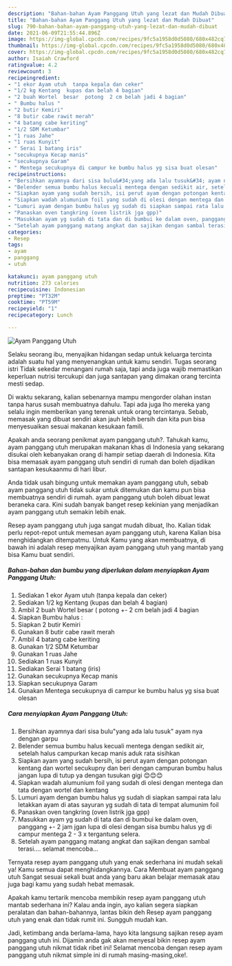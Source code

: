 ```yaml
---
description: "Bahan-bahan Ayam Panggang Utuh yang lezat dan Mudah Dibuat"
title: "Bahan-bahan Ayam Panggang Utuh yang lezat dan Mudah Dibuat"
slug: 790-bahan-bahan-ayam-panggang-utuh-yang-lezat-dan-mudah-dibuat
date: 2021-06-09T21:55:44.896Z
image: https://img-global.cpcdn.com/recipes/9fc5a1958d0d5080/680x482cq70/ayam-panggang-utuh-foto-resep-utama.jpg
thumbnail: https://img-global.cpcdn.com/recipes/9fc5a1958d0d5080/680x482cq70/ayam-panggang-utuh-foto-resep-utama.jpg
cover: https://img-global.cpcdn.com/recipes/9fc5a1958d0d5080/680x482cq70/ayam-panggang-utuh-foto-resep-utama.jpg
author: Isaiah Crawford
ratingvalue: 4.2
reviewcount: 3
recipeingredient:
- "1 ekor Ayam utuh  tanpa kepala dan ceker"
- "1/2 kg Kentang  kupas dan belah 4 bagian"
- "2 buah Wortel  besar  potong  2 cm belah jadi 4 bagian"
- " Bumbu halus "
- "2 butir Kemiri"
- "8 butir cabe rawit merah"
- "4 batang cabe keriting"
- "1/2 SDM Ketumbar"
- "1 ruas Jahe"
- "1 ruas Kunyit"
- " Serai 1 batang iris"
- "secukupnya Kecap manis"
- "secukupnya Garam"
- " Mentega secukupnya di campur ke bumbu halus yg sisa buat olesan"
recipeinstructions:
- "Bersihkan ayamnya dari sisa bulu&#34;yang ada lalu tusuk&#34; ayam nya dengan garpu"
- "Belender semua bumbu halus kecuali mentega dengan sedikit air, setelah halus campurkan kecap manis aduk rata sisihkan"
- "Siapkan ayam yang sudah bersih, isi perut ayam dengan potongan kentang dan wortel secukupny dan beri dengan campuran bumbu halus jangan lupa di tutup ya dengan tusukan gigi 😊😊😊"
- "Siapkan wadah alumunium foil yang sudah di olesi dengan mentega dan tata dengan wortel dan kentang"
- "Lumuri ayam dengan bumbu halus yg sudah di siapkan sampai rata lalu letakkan ayam di atas sayuran yg sudah di tata di tempat alumunim foil"
- "Panaskan oven tangkring (oven listrik jga gpp)"
- "Masukkan ayam yg sudah di tata dan di bumbui ke dalam oven, panggang +- 2 jam jgan lupa di olesi dengan sisa bumbu halus yg di campur mentega 2 - 3 x tergantung selera."
- "Setelah ayam panggang matang angkat dan sajikan dengan sambal terasi.... selamat mencoba..."
categories:
- Resep
tags:
- ayam
- panggang
- utuh

katakunci: ayam panggang utuh 
nutrition: 273 calories
recipecuisine: Indonesian
preptime: "PT32M"
cooktime: "PT59M"
recipeyield: "1"
recipecategory: Lunch

---
```



![Ayam Panggang Utuh](https://img-global.cpcdn.com/recipes/9fc5a1958d0d5080/680x482cq70/ayam-panggang-utuh-foto-resep-utama.jpg)

Selaku seorang ibu, menyajikan hidangan sedap untuk keluarga tercinta adalah suatu hal yang menyenangkan untuk kamu sendiri. Tugas seorang istri Tidak sekedar menangani rumah saja, tapi anda juga wajib memastikan keperluan nutrisi tercukupi dan juga santapan yang dimakan orang tercinta mesti sedap.

Di waktu  sekarang, kalian sebenarnya mampu mengorder olahan instan tanpa harus susah membuatnya dahulu. Tapi ada juga lho mereka yang selalu ingin memberikan yang terenak untuk orang tercintanya. Sebab, memasak yang dibuat sendiri akan jauh lebih bersih dan kita pun bisa menyesuaikan sesuai makanan kesukaan famili. 



Apakah anda seorang penikmat ayam panggang utuh?. Tahukah kamu, ayam panggang utuh merupakan makanan khas di Indonesia yang sekarang disukai oleh kebanyakan orang di hampir setiap daerah di Indonesia. Kita bisa memasak ayam panggang utuh sendiri di rumah dan boleh dijadikan santapan kesukaanmu di hari libur.

Anda tidak usah bingung untuk memakan ayam panggang utuh, sebab ayam panggang utuh tidak sukar untuk ditemukan dan kamu pun bisa membuatnya sendiri di rumah. ayam panggang utuh boleh dibuat lewat beraneka cara. Kini sudah banyak banget resep kekinian yang menjadikan ayam panggang utuh semakin lebih enak.

Resep ayam panggang utuh juga sangat mudah dibuat, lho. Kalian tidak perlu repot-repot untuk memesan ayam panggang utuh, karena Kalian bisa menghidangkan ditempatmu. Untuk Kamu yang akan membuatnya, di bawah ini adalah resep menyajikan ayam panggang utuh yang mantab yang bisa Kamu buat sendiri.

<!--inarticleads1-->

##### Bahan-bahan dan bumbu yang diperlukan dalam menyiapkan Ayam Panggang Utuh:

1. Sediakan 1 ekor Ayam utuh  (tanpa kepala dan ceker)
1. Sediakan 1/2 kg Kentang  (kupas dan belah 4 bagian)
1. Ambil 2 buah Wortel  besar ( potong +- 2 cm belah jadi 4 bagian
1. Siapkan  Bumbu halus :
1. Siapkan 2 butir Kemiri
1. Gunakan 8 butir cabe rawit merah
1. Ambil 4 batang cabe keriting
1. Gunakan 1/2 SDM Ketumbar
1. Gunakan 1 ruas Jahe
1. Sediakan 1 ruas Kunyit
1. Sediakan  Serai 1 batang (iris)
1. Gunakan secukupnya Kecap manis
1. Siapkan secukupnya Garam
1. Gunakan  Mentega secukupnya di campur ke bumbu halus yg sisa buat olesan




<!--inarticleads2-->

##### Cara menyiapkan Ayam Panggang Utuh:

1. Bersihkan ayamnya dari sisa bulu&#34;yang ada lalu tusuk&#34; ayam nya dengan garpu
1. Belender semua bumbu halus kecuali mentega dengan sedikit air, setelah halus campurkan kecap manis aduk rata sisihkan
1. Siapkan ayam yang sudah bersih, isi perut ayam dengan potongan kentang dan wortel secukupny dan beri dengan campuran bumbu halus jangan lupa di tutup ya dengan tusukan gigi 😊😊😊
1. Siapkan wadah alumunium foil yang sudah di olesi dengan mentega dan tata dengan wortel dan kentang
1. Lumuri ayam dengan bumbu halus yg sudah di siapkan sampai rata lalu letakkan ayam di atas sayuran yg sudah di tata di tempat alumunim foil
1. Panaskan oven tangkring (oven listrik jga gpp)
1. Masukkan ayam yg sudah di tata dan di bumbui ke dalam oven, panggang +- 2 jam jgan lupa di olesi dengan sisa bumbu halus yg di campur mentega 2 - 3 x tergantung selera.
1. Setelah ayam panggang matang angkat dan sajikan dengan sambal terasi.... selamat mencoba...




Ternyata resep ayam panggang utuh yang enak sederhana ini mudah sekali ya! Kamu semua dapat menghidangkannya. Cara Membuat ayam panggang utuh Sangat sesuai sekali buat anda yang baru akan belajar memasak atau juga bagi kamu yang sudah hebat memasak.

Apakah kamu tertarik mencoba membikin resep ayam panggang utuh mantab sederhana ini? Kalau anda ingin, ayo kalian segera siapkan peralatan dan bahan-bahannya, lantas bikin deh Resep ayam panggang utuh yang enak dan tidak rumit ini. Sungguh mudah kan. 

Jadi, ketimbang anda berlama-lama, hayo kita langsung sajikan resep ayam panggang utuh ini. Dijamin anda gak akan menyesal bikin resep ayam panggang utuh nikmat tidak ribet ini! Selamat mencoba dengan resep ayam panggang utuh nikmat simple ini di rumah masing-masing,oke!.


